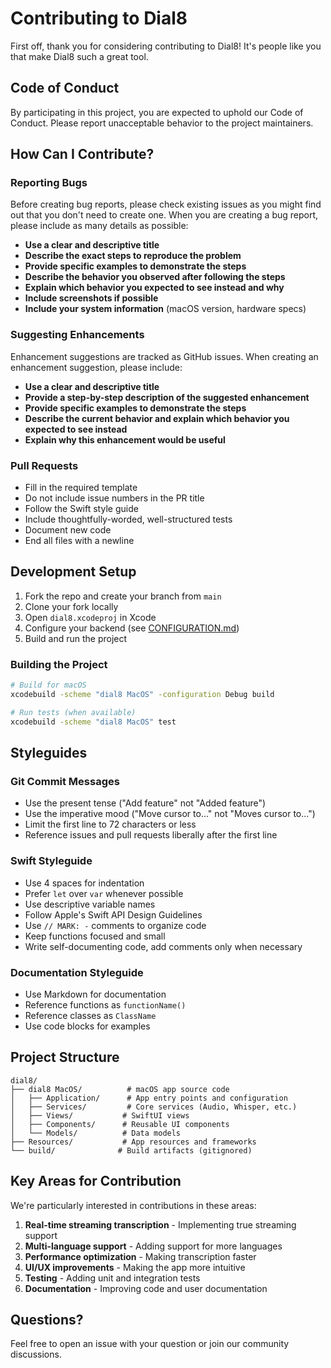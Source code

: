 # Contributing to Dial8

First off, thank you for considering contributing to Dial8! It's people like you that make Dial8 such a great tool.

## Code of Conduct

By participating in this project, you are expected to uphold our Code of Conduct. Please report unacceptable behavior to the project maintainers.

## How Can I Contribute?

### Reporting Bugs

Before creating bug reports, please check existing issues as you might find out that you don't need to create one. When you are creating a bug report, please include as many details as possible:

* **Use a clear and descriptive title**
* **Describe the exact steps to reproduce the problem**
* **Provide specific examples to demonstrate the steps**
* **Describe the behavior you observed after following the steps**
* **Explain which behavior you expected to see instead and why**
* **Include screenshots if possible**
* **Include your system information** (macOS version, hardware specs)

### Suggesting Enhancements

Enhancement suggestions are tracked as GitHub issues. When creating an enhancement suggestion, please include:

* **Use a clear and descriptive title**
* **Provide a step-by-step description of the suggested enhancement**
* **Provide specific examples to demonstrate the steps**
* **Describe the current behavior and explain which behavior you expected to see instead**
* **Explain why this enhancement would be useful**

### Pull Requests

* Fill in the required template
* Do not include issue numbers in the PR title
* Follow the Swift style guide
* Include thoughtfully-worded, well-structured tests
* Document new code
* End all files with a newline

## Development Setup

1. Fork the repo and create your branch from `main`
2. Clone your fork locally
3. Open `dial8.xcodeproj` in Xcode
4. Configure your backend (see [CONFIGURATION.md](CONFIGURATION.md))
5. Build and run the project

### Building the Project

```bash
# Build for macOS
xcodebuild -scheme "dial8 MacOS" -configuration Debug build

# Run tests (when available)
xcodebuild -scheme "dial8 MacOS" test
```

## Styleguides

### Git Commit Messages

* Use the present tense ("Add feature" not "Added feature")
* Use the imperative mood ("Move cursor to..." not "Moves cursor to...")
* Limit the first line to 72 characters or less
* Reference issues and pull requests liberally after the first line

### Swift Styleguide

* Use 4 spaces for indentation
* Prefer `let` over `var` whenever possible
* Use descriptive variable names
* Follow Apple's Swift API Design Guidelines
* Use `// MARK: -` comments to organize code
* Keep functions focused and small
* Write self-documenting code, add comments only when necessary

### Documentation Styleguide

* Use Markdown for documentation
* Reference functions as `functionName()`
* Reference classes as `ClassName`
* Use code blocks for examples

## Project Structure

```
dial8/
├── dial8 MacOS/          # macOS app source code
│   ├── Application/      # App entry points and configuration
│   ├── Services/         # Core services (Audio, Whisper, etc.)
│   ├── Views/           # SwiftUI views
│   ├── Components/      # Reusable UI components
│   └── Models/          # Data models
├── Resources/           # App resources and frameworks
└── build/              # Build artifacts (gitignored)
```

## Key Areas for Contribution

We're particularly interested in contributions in these areas:

1. **Real-time streaming transcription** - Implementing true streaming support
2. **Multi-language support** - Adding support for more languages
3. **Performance optimization** - Making transcription faster
4. **UI/UX improvements** - Making the app more intuitive
5. **Testing** - Adding unit and integration tests
6. **Documentation** - Improving code and user documentation

## Questions?

Feel free to open an issue with your question or join our community discussions.